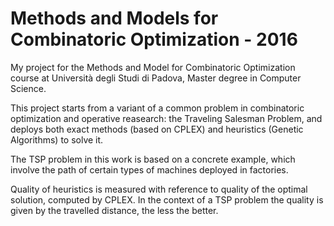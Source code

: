 # Methods and Models for Combinatoric Optimization - 2016
My project for the Methods and Model for Combinatoric Optimization course at Università degli Studi di Padova, Master degree in Computer Science.

This project starts from a variant of a common problem in combinatoric optimization and operative reasearch: the Traveling Salesman Problem, and deploys both exact methods (based on CPLEX) and heuristics (Genetic Algorithms) to solve it.

The TSP problem in this work is based on a concrete example, which involve the path of certain types of machines deployed in factories.

Quality of heuristics is measured with reference to quality of the optimal solution, computed by CPLEX. In the context of a TSP problem the quality is given by the travelled distance, the less the better.
